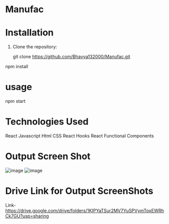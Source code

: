 # Manufac

# Installation

1. Clone the repository:

   git clone https://github.com/Bhavya132000/Manufac.git

npm install

# usage

npm start

# Technologies Used

React
Javascript
Html
CSS
React Hooks
React Functional Components

# Output Screen Shot
![image](https://github.com/Bhavya132000/Manufac/assets/145749475/eafb3231-d260-4123-bee1-053a64e99e5f)
![image](https://github.com/Bhavya132000/Manufac/assets/145749475/b5a14d05-9e74-44e3-898a-bee92bf5b7f3)

# Drive Link for Output ScreenShots

Link- https://drive.google.com/drive/folders/1KIPYaTSur2MV7YuSPVymTpxEWRhCk7GU?usp=sharing
